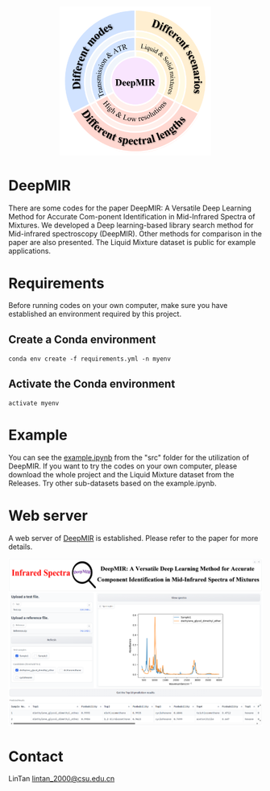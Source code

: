 <div align=center>
<img src="/fig/abstract.png" width="300px" align="float:center" />
</div>

# DeepMIR
There are some codes for the paper DeepMIR: A Versatile Deep Learning Method for Accurate Com-ponent Identification in Mid-Infrared Spectra of Mixtures. We developed a Deep learning-based library search method for Mid-infrared spectroscopy (DeepMIR). Other methods for comparison in the paper are also presented. The Liquid Mixture dataset is public for example applications.
# Requirements
Before running codes on your own computer, make sure you have established an environment required by this project.
## Create a Conda environment
    conda env create -f requirements.yml -n myenv
## Activate the Conda environment
    activate myenv
# Example
You can see the [example.ipynb](https://github.com/LinTan-CSU/DeepMIR/blob/main/src/example.ipynb) from the "src" folder for the utilization of DeepMIR. If you want to try the codes on your own computer, please download the whole project and the Liquid Mixture dataset from the Releases. Try other sub-datasets based on the example.ipynb. 
# Web server
A web server of [DeepMIR](https://huggingface.co/spaces/LinTan-CSU/DeepMIR) is established. Please refer to the paper for more details.

<div align=center>
<img src="/fig/web.png" width="600px" align="float:center" />
</div>

# Contact
LinTan <lintan_2000@csu.edu.cn>
